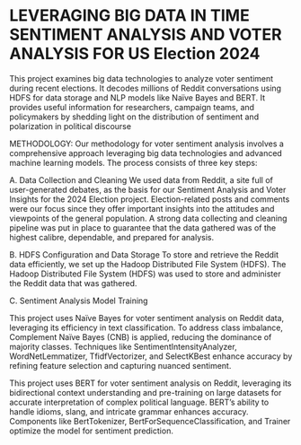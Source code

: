# LEVERAGING BIG DATA IN TIME SENTIMENT ANALYSIS AND VOTER ANALYSIS FOR US Election 2024
This project examines big data technologies to analyze voter sentiment during recent elections. It decodes millions of Reddit conversations using HDFS for data storage and NLP models like Naïve Bayes and BERT.
It provides useful information for researchers, campaign teams, and policymakers by shedding light on the distribution of sentiment and polarization in political discourse

METHODOLOGY:
Our methodology for voter sentiment analysis involves a comprehensive approach leveraging big data technologies and advanced machine learning models. The process consists of three key steps:

A.	Data Collection and Cleaning
	We used data from Reddit, a site full of user-generated debates, as the basis for our Sentiment Analysis and Voter Insights for the 2024 Election project. Election-related posts and comments were our focus since they offer important insights into the attitudes and viewpoints of the general population. A strong data collecting and cleaning pipeline was put in place to guarantee that the data gathered was of the highest calibre, dependable, and prepared for analysis.
 
 B.	HDFS Configuration and Data Storage
To store and retrieve the Reddit data efficiently, we set up the Hadoop Distributed File System (HDFS). The Hadoop Distributed File System (HDFS) was used to store and administer the Reddit data that was gathered. 

C.	Sentiment Analysis Model Training

This project uses Naïve Bayes for voter sentiment analysis on Reddit data, leveraging its efficiency in text classification. To address class imbalance, Complement Naïve Bayes (CNB) is applied, reducing the dominance of majority classes. Techniques like SentimentIntensityAnalyzer, WordNetLemmatizer, TfidfVectorizer, and SelectKBest enhance accuracy by refining feature selection and capturing nuanced sentiment.

This project uses BERT for voter sentiment analysis on Reddit, leveraging its bidirectional context understanding and pre-training on large datasets for accurate interpretation of complex political language. BERT’s ability to handle idioms, slang, and intricate grammar enhances accuracy. Components like BertTokenizer, BertForSequenceClassification, and Trainer optimize the model for sentiment prediction.
